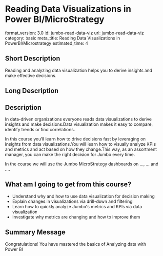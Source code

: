 # Reading Data Visualizations in Power BI/MicroStrategy
format_version: 3.0
id: jumbo-read-data-viz
url: jumbo-read-data-viz
category: basic
meta_title: Reading Data Visualizations in PowerBI/Microstrategy
estimated_time: 4


## Short Description

Reading and analyzing data visualization helps you to derive insights and make effective decisions.

## Long Description

<div class="course_information description-div">
<h2>Description</h2>
<p>In data-driven organizations everyone reads data visualizations to derive insights and make decisions.Data visualization makes it easy to compare, identify trends or find correlations.</p>
<p>In this course you'll learn how to drive decisions fast by leveraging on insights from data visualizations.You will learn how to visually analyze KPIs and metrics and act based on how they change.This way, as an assortment manager,  you can make the right decision for Jumbo every time.</p>
<p>In the course we will use the Jumbo MicroStrategy dashboards on ..., ... and ....</p>
</div>


<div class="course_information profits-div">
<h2>What am I going to get from this course?</h2>
<ul>
	<li>Understand why and how to use data visualization for decision making</li>
	<li>Explain changes in visualizations via drill-down and filtering</li>
	<li>Learn how to quickly analyze Jumbo's metrics and KPIs via data visualization</li>
	<li>Investigate why metrics are changing and how to improve them</li>
</ul>
</div>



## Summary Message

Congratulations! You have mastered the basics of Analyzing data with Power BI

